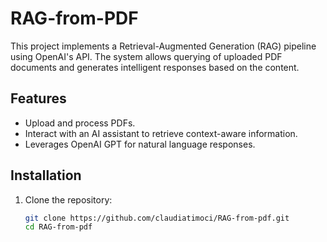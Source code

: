 
# RAG-from-PDF

This project implements a Retrieval-Augmented Generation (RAG) pipeline using OpenAI's API. The system allows querying of uploaded PDF documents and generates intelligent responses based on the content.

## Features
- Upload and process PDFs.
- Interact with an AI assistant to retrieve context-aware information.
- Leverages OpenAI GPT for natural language responses.

## Installation

1. Clone the repository:
   ```bash
   git clone https://github.com/claudiatimoci/RAG-from-pdf.git
   cd RAG-from-pdf
